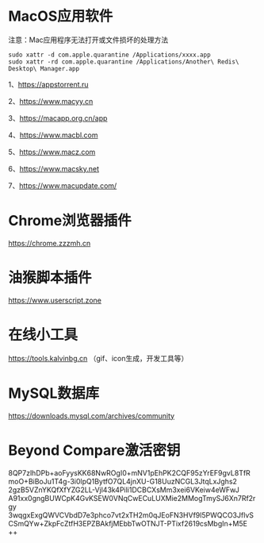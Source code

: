 # MacOS应用软件

注意：Mac应用程序无法打开或文件损坏的处理方法

```shell
sudo xattr -d com.apple.quarantine /Applications/xxxx.app
sudo xattr -rd com.apple.quarantine /Applications/Another\ Redis\ Desktop\ Manager.app
```

1、https://appstorrent.ru

2、https://www.macyy.cn

3、https://macapp.org.cn/app

4、https://www.macbl.com

5、https://www.macz.com

6、https://www.macsky.net

7、https://www.macupdate.com/

# Chrome浏览器插件

https://chrome.zzzmh.cn

# 油猴脚本插件

https://www.userscript.zone

# 在线小工具

https://tools.kalvinbg.cn （gif、icon生成，开发工具等）

# MySQL数据库

https://downloads.mysql.com/archives/community

# Beyond Compare激活密钥

8QP7zlhDPb+aoFyysKK68NwROgI0+mNV1pEhPK2CQF95zYrEF9gvL8TfR
moO+BiBoJu1T4g-3i0lpQ1BytfO7QL4jnXU-G18UuzNCGL3JtqLxJghs2
2gzB5VZnYKQfXfYZG2LL-Vjl43k4Pili1DCBCXsMm3xei6VKeiw4eWFwJ
A91xx0gngBUWCpK4GvKSEW0VNqCwECuLUXMie2MMogTmySJ6Xn7Rf2rgy
3wqgxExgQWVCVbdD7e3phco7vt2xTH2m0qJEoFN3HVf9l5PWQCO3JflvS
CSmQYw+ZkpFcZtfH3EPZBAkfjMEbbTwOTNJT-PTixf2619csMbgIn+M5E
++

